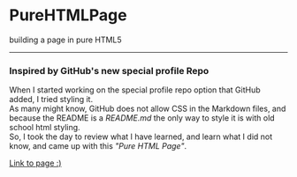 # PureHTMLPage
building a page in pure HTML5

---

### Inspired by GitHub's new special profile Repo
When I started working on the special profile repo option that GitHub added, I tried styling it. <br />
As many might know, GitHub does not allow CSS in the Markdown files, and because the README is a _README.md_ the only way to style it is with old school html styling. <br />
So, I took the day to review what I have learned, and learn what I did not know, and came up with this *"Pure HTML Page"*.

<a href="http://pure-html-page.surge.sh/" target="_blank" title="Enjoy!" alt="link">Link to page :)</a>